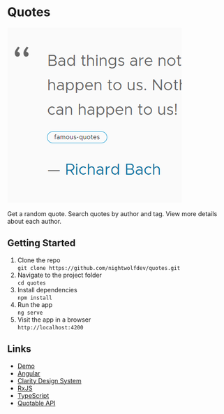 # Quotes

![Quotes App](./src/assets/img/quotes-app.png)

Get a random quote. Search quotes by author and tag. View more details about each author.

## Getting Started

1. Clone the repo  
  `git clone https://github.com/nightwolfdev/quotes.git`
2. Navigate to the project folder  
  `cd quotes`
3. Install dependencies  
  `npm install`
4. Run the app  
  `ng serve`
5. Visit the app in a browser  
  `http://localhost:4200`

## Links

* [Demo](https://nightwolfdev.github.io/quotes)
* [Angular](https://angular.io)
* [Clarity Design System](https://clarity.design)
* [RxJS](https://rxjs.dev)
* [TypeScript](https://www.typescriptlang.org)
* [Quotable API](https://github.com/lukePeavey/quotable)